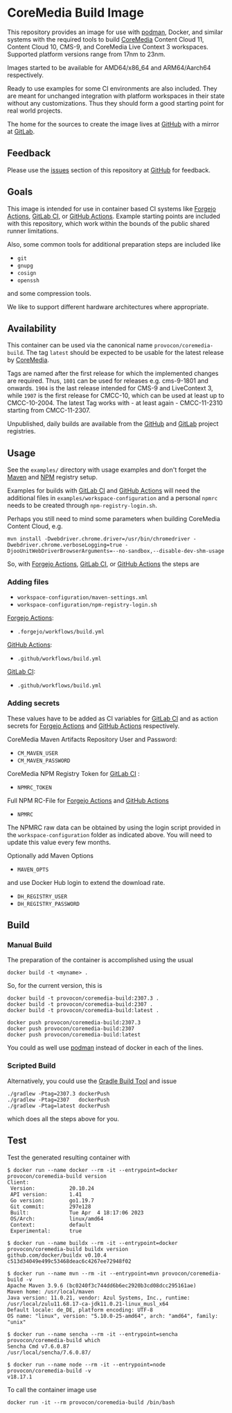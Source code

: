 # CoreMedia Build Image

This repository provides an image for use with [podman][podman], Docker, and
similar systems with the required tools to build [CoreMedia][coremedia] Content
Cloud 11, Content Cloud 10, CMS-9, and CoreMedia Live Context 3 workspaces.
Supported platform versions range from 17nm to 23nm.

Images started to be available for AMD64/x86_64 and ARM64/Aarch64 respectively.

Ready to use examples for some CI environments are also included. They are
meant for unchanged integration with platform workspaces in their state without
any customizations. Thus they should form a good starting point for real world
projects.

The home for the sources to create the image lives at [GitHub][github] with a
mirror at [GitLab][gitlab].


## Feedback

Please use the [issues][issues] section of this repository at [GitHub][github]
for feedback.


## Goals

This image is intended for use in container based CI systems like
[Forgejo Actions][forgejo], [GitLab CI][gitlabci], or [GitHub Actions][actions].
Example starting points are included with this repository, which work within
the bounds of the public shared runner limitations.

Also, some common tools for additional preparation steps are included like

* `git`
* `gnupg`
* `cosign`
* `openssh`

and some compression tools.

We like to support different hardware architectures where appropriate.


## Availability

This container can be used via the canonical name `provocon/coremedia-build`.
The tag `latest` should be expected to be usable for the latest release by
[CoreMedia][coremedia].

Tags are named after the first release for which the implemented changes are
required. Thus, `1801` can be used for releases e.g. cms-9-1801 and onwards.
`1904` is the last release intended for CMS-9 and LiveContext 3, while `1907`
is the first release for CMCC-10, which can be used at least up to
CMCC-10-2004. The latest Tag works with - at least again - CMCC-11-2310
starting from CMCC-11-2307.

Unpublished, daily builds are available from the [GitHub][github] and
[GitLab][gitlab] project registries.


## Usage

See the `examples/` directory with usage examples and don't forget the
[Maven][maven] and [NPM][npm] registry setup.

Examples for builds with [GitLab CI][gitlabci] and [GitHub Actions][actions]
will need the additional files in `examples/workspace-configuration` and
a personal `npmrc` needs to be created through `npm-registry-login.sh`.

Perhaps you still need to mind some parameters when building CoreMedia Content
Cloud, e.g.

```
mvn install -Dwebdriver.chrome.driver=/usr/bin/chromedriver -Dwebdriver.chrome.verboseLogging=true -DjooUnitWebDriverBrowserArguments=--no-sandbox,--disable-dev-shm-usage
```

So, with [Forgejo Actions][forgejo], [GitLab CI][gitlabci], or
[GitHub Actions][actions] the steps are

### Adding files

* `workspace-configuration/maven-settings.xml`
* `workspace-configuration/npm-registry-login.sh`

[Forgejo Actions][forgejo]:

* `.forgejo/workflows/build.yml`

[GitHub Actions][actions]:

* `.github/workflows/build.yml`

[GitLab CI][gitlabci]:

* `.github/workflows/build.yml`


### Adding secrets

These values have to be added as CI variables for [GitLab CI][gitlabci] and
as action secrets for [Forgejo Actions][forgejo] and [GitHub Actions][actions]
respectively.

CoreMedia Maven Artifacts Repository User and Password:

* `CM_MAVEN_USER`
* `CM_MAVEN_PASSWORD`

CoreMedia NPM Registry Token for [GitLab CI][gitlabci] :

* `NPMRC_TOKEN`

Full NPM RC-File for [Forgejo Actions][forgejo] and [GitHub Actions][actions]

* `NPMRC`

The NPMRC raw data can be obtained by using the login script provided in the
`workspace-configuration` folder as indicated above. You will need to update
this value every few months.

Optionally add Maven Options

* `MAVEN_OPTS`

and use Docker Hub login to extend the download rate.

* `DH_REGISTRY_USER`
* `DH_REGISTRY_PASSWORD`


## Build

### Manual Build

The preparation of the container is accomplished using the usual

```
docker build -t <myname> .
```

So, for the current version, this is

```
docker build -t provocon/coremedia-build:2307.3 .
docker build -t provocon/coremedia-build:2307 .
docker build -t provocon/coremedia-build:latest .
```

```
docker push provocon/coremedia-build:2307.3
docker push provocon/coremedia-build:2307
docker push provocon/coremedia-build:latest
```

You could as well use [podman][podman] instead of docker in each of the lines.


### Scripted Build

Alternatively, you could use the [Gradle Build Tool][gradle] and issue

```
./gradlew -Ptag=2307.3 dockerPush
./gradlew -Ptag=2307   dockerPush
./gradlew -Ptag=latest dockerPush
```

which does all the steps above for you.


## Test

Test the generated resulting container with

```
$ docker run --name docker --rm -it --entrypoint=docker provocon/coremedia-build version
Client:
 Version:           20.10.24
 API version:       1.41
 Go version:        go1.19.7
 Git commit:        297e128
 Built:             Tue Apr  4 18:17:06 2023
 OS/Arch:           linux/amd64
 Context:           default
 Experimental:      true
```

```
$ docker run --name buildx --rm -it --entrypoint=docker provocon/coremedia-build buildx version
github.com/docker/buildx v0.10.4 c513d34049e499c53468deac6c4267ee72948f02
```

```
$ docker run --name mvn --rm -it --entrypoint=mvn provocon/coremedia-build -v
Apache Maven 3.9.6 (bc0240f3c744dd6b6ec2920b3cd08dcc295161ae)
Maven home: /usr/local/maven
Java version: 11.0.21, vendor: Azul Systems, Inc., runtime: /usr/local/zulu11.68.17-ca-jdk11.0.21-linux_musl_x64
Default locale: de_DE, platform encoding: UTF-8
OS name: "linux", version: "5.10.0-25-amd64", arch: "amd64", family: "unix"
```

```
$ docker run --name sencha --rm -it --entrypoint=sencha provocon/coremedia-build which
Sencha Cmd v7.6.0.87
/usr/local/sencha/7.6.0.87/
```

```
$ docker run --name node --rm -it --entrypoint=node provocon/coremedia-build -v
v18.17.1
```

To call the container image use

```
docker run -it --rm provocon/coremedia-build /bin/bash
```

[sencha]: https://www.sencha.com/products/extjs/cmd-download/
[coremedia]: http://www.coremedia.com/
[maven]: https://maven.apache.org/
[gradle]: https://gradle.org/
[npm]: https://www.npmjs.com/
[gitlabci]: https://docs.gitlab.com/ee/ci/
[actions]: https://github.com/features/actions
[forgejo]: https://forgejo.org/docs/latest/user/actions/
[podman]: https://podman.io/
[dockerhub]: https://hub.docker.com/
[issues]: https://github.com/provocon/coremedia-build-docker/issues
[github]: https://github.com/provocon/coremedia-build-docker
[gitlab]: https://gitlab.com/provocon/coremedia-build-docker

